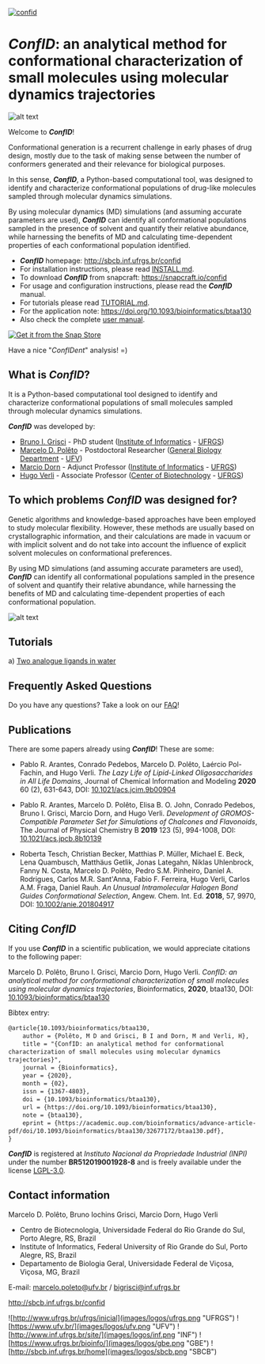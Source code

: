 [![confid](https://snapcraft.io//confid/badge.svg)](https://snapcraft.io/confid)

# ***ConfID***: an analytical method for conformational characterization of small molecules using molecular dynamics trajectories

![alt text](https://github.com/sbcblab/confid/blob/master/images/logos/confidlogo.png "ConfID")

Welcome to ***ConfID***!

Conformational generation is a recurrent challenge in early phases of drug design, mostly due to the task of making sense between the number of conformers generated and their relevance for biological purposes. 

In this sense, ***ConfID***, a Python-based computational tool, was designed to identify and characterize conformational populations of drug-like molecules sampled through molecular dynamics simulations. 

By using molecular dynamics (MD) simulations (and assuming accurate parameters are used), ***ConfID*** can identify all conformational populations sampled in the presence of solvent and quantify their relative abundance, while harnessing the benefits of MD and calculating time-dependent properties of each conformational population identified.

- ***ConfID*** homepage: http://sbcb.inf.ufrgs.br/confid
- For installation instructions, please read [INSTALL.md](INSTALL.md).
- To download ***ConfID*** from snapcraft: https://snapcraft.io/confid
- For usage and configuration instructions, please read the ***ConfID*** manual.
- For tutorials please read [TUTORIAL.md](TUTORIAL.md).
- For the application note: https://doi.org/10.1093/bioinformatics/btaa130
- Also check the complete [user manual](ConfID_manual.pdf). 

[![Get it from the Snap Store](https://snapcraft.io/static/images/badges/en/snap-store-white.svg)](https://snapcraft.io/confid)

Have a nice "_ConfIDent_" analysis! =)

## What is ***ConfID***?

It is a Python-based computational tool designed to identify and characterize conformational populations of small molecules sampled through molecular dynamics simulations.

***ConfID*** was developed by:

- [Bruno I. Grisci](https://orcid.org/0000-0003-4083-5881) - PhD student ([Institute of Informatics](https://www.inf.ufrgs.br/site/en) - [UFRGS](http://www.ufrgs.br/english/home))
- [Marcelo D. Polêto](https://orcid.org/0000-0001-9210-690X) - Postdoctoral Researcher ([General Biology Department](http://www.dbg.ufv.br/) - [UFV](https://www.ufv.br/international-students/))
- [Marcio Dorn](https://orcid.org/0000-0001-8534-3480) - Adjunct Professor ([Institute of Informatics](https://www.inf.ufrgs.br/site/en) - [UFRGS](http://www.ufrgs.br/english/home))
- [Hugo Verli](https://orcid.org/0000-0002-4796-8620) - Associate Professor ([Center of Biotechnology](http://www.cbiot.ufrgs.br/) - [UFRGS](http://www.ufrgs.br/english/home)) 

## To which problems ***ConfID*** was designed for?

Genetic algorithms and knowledge-based approaches have been employed to study molecular flexibility. However, these methods are usually based on crystallographic information, and their calculations are made in vacuum or with implicit solvent and do not take into account the influence of explicit solvent molecules on conformational preferences. 

By using MD simulations (and assuming accurate parameters are used), ***ConfID*** can identify all conformational populations sampled in the presence of solvent and quantify their relative abundance, while harnessing the benefits of MD and calculating time-dependent properties of each conformational population.

![alt text](https://github.com/sbcblab/confid/blob/master/images/confid1.png "ConfID")

## Tutorials

a) [Two analogue ligands in water](TUTORIAL.md)

## Frequently Asked Questions

Do you have any questions? Take a look on our [FAQ](FAQ.md)!

## Publications

There are some papers already using ***ConfID***! These are some:

- Pablo R. Arantes, Conrado Pedebos, Marcelo D. Polêto, Laércio Pol-Fachin, and Hugo Verli. _The Lazy Life of Lipid-Linked Oligosaccharides in All Life Domains_, Journal of Chemical Information and Modeling **2020** 60 (2), 631-643, DOI: [10.1021/acs.jcim.9b00904](https://doi.org/10.1021/acs.jcim.9b00904)

- Pablo R. Arantes, Marcelo D. Polêto, Elisa B. O. John, Conrado Pedebos, Bruno I. Grisci, Marcio Dorn, and Hugo Verli. _Development of GROMOS-Compatible Parameter Set for Simulations of Chalcones and Flavonoids_, The Journal of Physical Chemistry B **2019** 123 (5), 994-1008, DOI: [10.1021/acs.jpcb.8b10139](https://doi.org/10.1021/acs.jpcb.8b10139)

- Roberta Tesch, Christian Becker, Matthias P. Müller, Michael E. Beck, Lena Quambusch, Matthäus Getlik, Jonas Lategahn, Niklas Uhlenbrock, Fanny N. Costa, Marcelo D. Polêto, Pedro S.M. Pinheiro, Daniel A. Rodrigues, Carlos M.R. Sant'Anna, Fabio F. Ferreira, Hugo Verli, Carlos A.M. Fraga, Daniel Rauh. _An Unusual Intramolecular Halogen Bond Guides Conformational Selection_, Angew. Chem. Int. Ed. **2018**, 57, 9970, DOI: [10.1002/anie.201804917](https://doi.org/10.1002/anie.201804917)

## Citing ***ConfID***

If you use ***ConfID*** in a scientific publication, we would appreciate citations to the following paper:

Marcelo D. Polêto, Bruno I. Grisci, Marcio Dorn, Hugo Verli. _ConfID: an analytical method for conformational characterization of small molecules using molecular dynamics trajectories_, Bioinformatics, **2020**, btaa130, DOI: [10.1093/bioinformatics/btaa130](https://doi.org/10.1093/bioinformatics/btaa130)

Bibtex entry:
```
@article{10.1093/bioinformatics/btaa130,
    author = {Polêto, M D and Grisci, B I and Dorn, M and Verli, H},
    title = "{ConfID: an analytical method for conformational characterization of small molecules using molecular dynamics trajectories}",
    journal = {Bioinformatics},
    year = {2020},
    month = {02},
    issn = {1367-4803},
    doi = {10.1093/bioinformatics/btaa130},
    url = {https://doi.org/10.1093/bioinformatics/btaa130},
    note = {btaa130},
    eprint = {https://academic.oup.com/bioinformatics/advance-article-pdf/doi/10.1093/bioinformatics/btaa130/32677172/btaa130.pdf},
}
```

***ConfID*** is registered at _Instituto Nacional da Propriedade Industrial (INPI)_ under the number **BR512019001928-8** and is freely available under the license [LGPL-3.0](LICENSE.md).

## Contact information

Marcelo D. Polêto, Bruno Iochins Grisci, Marcio Dorn, Hugo Verli

- Centro de Biotecnologia, Universidade Federal do Rio Grande do Sul, Porto Alegre, RS, Brazil
- Institute of Informatics, Federal University of Rio Grande do Sul, Porto Alegre, RS, Brazil
- Departamento de Biologia Geral, Universidade Federal de Viçosa, Viçosa, MG, Brazil

E-mail: marcelo.poleto@ufv.br / bigrisci@inf.ufrgs.br

http://sbcb.inf.ufrgs.br/confid

![http://www.ufrgs.br/ufrgs/inicial](images/logos/ufrgs.png "UFRGS") ![https://www.ufv.br/](images/logos/ufv.png "UFV") ![http://www.inf.ufrgs.br/site/](images/logos/inf.png "INF") ![https://www.ufrgs.br/bioinfo/](images/logos/gbe.png "GBE") ![http://sbcb.inf.ufrgs.br/home](images/logos/sbcb.png "SBCB")